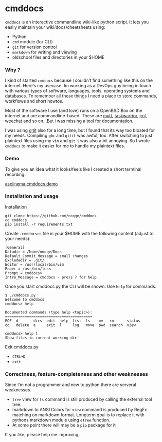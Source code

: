 # cmddocs

`cmddocs` is an interactive commandline wiki-like python script. It lets
you easily maintain your wiki/docs/cheetsheets using:

* Python
* `cmd` module (for CLI)
* `git` for version control
* `markdown` for writing and viewing
* oldschool files and directories in your $HOME

### Why ?

I kind of started `cmddocs` because I couldn't find something like this on
the internet. Here's my usecase. Im working as a DevOps guy being in touch 
with various types of software, languages, tools, operating systems and
databases. To remember all those things I need a place to store commands,
workflows and short howtos. 

Most of the software I use (and love) runs on a OpenBSD Box on the internet
and are commandline-based. These are [mutt](http://www.mutt.org),
[taskwarrior](http://taskwarrior.org),
[jrnl](http://maebert.github.io/jrnl/), [weechat](http://weechat.org) and
so on...But i was missing a tool for documentation.

I was using [gitit](http://gitit.net) also for a long time, but I found that its way
too bloated for my needs. Compiling `ghc` and `gitit` was awful, too.
After switching to just plaintext files using my `vim` and `git` it was also
a bit annoying. So I wrote `cmddocs` to make it easier for me to handle my
plaintext files.

### Demo

To give you an idea what it looks/feels like I created a short terminal
recording.

[asciinema cmddocs demo](https://asciinema.org/a/15168)

### Installation and usage

Installation

```
git clone https://github.com/noqqe/cmddocs
cd cmddocs
pip install -r requirements.txt
```

Create `.cmddocsrc` file in your $HOME with the following content (adjust
to your needs):

```
[General]
Datadir = /home/noqqe/Docs
Default_Commit_Message = small changes
Excludedir = .git/
Editor = /usr/local/bin/vim
Pager = /usr/bin/less
Prompt = cmddocs>
Intro_Message = cmddocs - press ? for help
```

Once you start cmddocs.py the CLI will be shown. Use `help` for commands.

```
$ ./cmddocs.py
Welcome to cmddocs
cmddocs> help

Documented commands (type help <topic>):
========================================
EOF  d       dirs  edit  help  list  ls    mv   rm      status
cd   delete  e     exit  l     log   move  pwd  search  view

cmddocs> help l
Show files in current working dir
```

Exit cmddocs.py

* `CTRL+D`
* `exit`

### Correctness, feature-completeness and other weaknesses

Since I'm not a programmer and new to python there are serveral weaknesses.

* `tree` view for `ls` command is still produced by calling the external
  tool tree.
* markdown to ANSI Colors for `view` command is produced by RegEx matching
  on markdown format. Longterm goal is to replace it with pythons markdown
  module using `etree` function.
* At some point there will may be a `pip` package for it

If you like, please help me improving.
